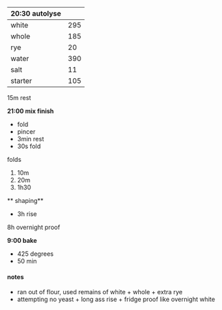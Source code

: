 
| 20:30 autolyse | |
| ----------- |:----|
| white       | 295 |
| whole       | 185 |
| rye         |  20 |
| water       | 390 |
| salt        |  11 |
| starter     | 105 |

15m rest

**21:00 mix finish**
- fold 
- pincer
- 3min rest
- 30s fold

folds
1. 10m
2. 20m 
3. 1h30 

** shaping** 
- 3h rise

8h overnight proof

**9:00 bake**
- 425 degrees
- 50 min

#### notes

- ran out of flour, used remains of white + whole + extra rye
- attempting no yeast + long ass rise + fridge proof like overnight white
